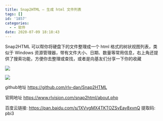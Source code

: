 ```yaml
---
title: Snap2HTML – 生成 html 文件列表
tags: []
id: '1857'
categories:
  - - 软件
date: 2020-07-09 18:18:43
---
```


Snap2HTML 可以帮你将硬盘下的文件整理成一个 html 格式的树状视图列表，类似于 Windows 资源管理器，带有文件大小、日期、数量等常用信息，右上角还提供了搜索功能，方便你去整理或查找，或者是向基友们分享一下你的收藏

![](https://cdn.jsdelivr.net/gh/cuilongjin/static@main/img/20210102203522.png)

![](https://cdn.jsdelivr.net/gh/cuilongjin/static@main/img/20210102203541.png)

github地址 https://github.com/rlv-dan/Snap2HTML

官网地址 https://www.rlvision.com/snap2html/about.php

百度云链接: https://pan.baidu.com/s/1XVvgMX4TKTOZSvEay8xvnQ 提取码: pbi3
